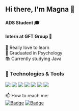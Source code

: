 ## Hi there, I'm Magna 👋

#### ADS Student 🎓
#### Intern at GFT Group :rocket:

💜 Really  love to learn <br>
💬 Graduated in Psychology <br>
📚 Currently studying Java <br>


### 🔧 Technologies & Tools
![](https://img.shields.io/badge/Code-HTML5-informational?style=flat&logo=html5&logoColor=white&labelColor=9c9c9c&color=cdd5e0)
![](https://img.shields.io/badge/Code-CSS3-informational?style=flat&logo=css3&logoColor=white&labelColor=9c9c9c&color=cdd5e0)
![](https://img.shields.io/badge/Code-JavaScript-informational?style=flat&logo=javascript&logoColor=white&labelColor=9c9c9c&color=cdd5e0)
![](https://img.shields.io/badge/Code-Java-informational?style=flat&logo=java&logoColor=white&labelColor=9c9c9c&color=cdd5e0)
![](https://img.shields.io/badge/Tools-Spring-informational?style=flat&logo=spring&logoColor=white&labelColor=9c9c9c&color=cdd5e0)
![](https://img.shields.io/badge/Tools-MySQL-informational?style=flat&logo=mysql&logoColor=white&labelColor=9c9c9c&color=cdd5e0)
![](https://img.shields.io/badge/Tools-Node.js-informational?style=flat&logo=node.js&logoColor=white&labelColor=9c9c9c&color=cdd5e0)

📫 How to reach me: <br>
[![Badge](https://img.shields.io/badge/-LinkedIn-%237159c1?style=flat&logo=linkedin)](https://www.linkedin.com/in/magna-moz/)
[![Badge](https://img.shields.io/badge/-Email-%237159c1?style=flat&logo=gmail)](mailto:magnamoz@gmail.com)



